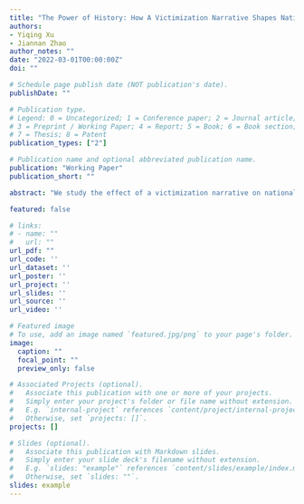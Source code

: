 ```yaml
---
title: "The Power of History: How A Victimization Narrative Shapes National Identity and Public Opinion in China"
authors:
- Yiqing Xu
- Jiannan Zhao
author_notes: ""
date: "2022-03-01T00:00:00Z"
doi: ""

# Schedule page publish date (NOT publication's date).
publishDate: ""

# Publication type.
# Legend: 0 = Uncategorized; 1 = Conference paper; 2 = Journal article;
# 3 = Preprint / Working Paper; 4 = Report; 5 = Book; 6 = Book section;
# 7 = Thesis; 8 = Patent
publication_types: ["2"]

# Publication name and optional abbreviated publication name.
publication: "Working Paper"
publication_short: ""

abstract: "We study the effect of a victimization narrative on national identity and public opinion in China using an experimental approach. Previous studies suggest that governments can guide public opinion by shaping citizens' collective memory on historical events, but few establish a causal linkage. By conducting an online survey experiment among approximately 2,000 urban Chinese citizens, we examine the causal impact of primes of historical narratives on political attitudes. We find that, compared with control conditions, a narrative focusing on China’s humiliating past in late Qing significantly reinforces respondents' attachment to the victim side of the Chinese national identity, raises suspicion of the intention of foreign governments in international disputes, stimulates preference for more hawkish foreign policies, and strengthens support for China's current political system. The effects are considerably stronger among respondents without a college degree and those with weaker nationalistic predispositions."

featured: false

# links:
# - name: ""
#   url: ""
url_pdf: ""
url_code: ''
url_dataset: ''
url_poster: ''
url_project: ''
url_slides: ''
url_source: ''
url_video: ''

# Featured image
# To use, add an image named `featured.jpg/png` to your page's folder. 
image:
  caption: ""
  focal_point: ""
  preview_only: false

# Associated Projects (optional).
#   Associate this publication with one or more of your projects.
#   Simply enter your project's folder or file name without extension.
#   E.g. `internal-project` references `content/project/internal-project/index.md`.
#   Otherwise, set `projects: []`.
projects: []

# Slides (optional).
#   Associate this publication with Markdown slides.
#   Simply enter your slide deck's filename without extension.
#   E.g. `slides: "example"` references `content/slides/example/index.md`.
#   Otherwise, set `slides: ""`.
slides: example
---
```

